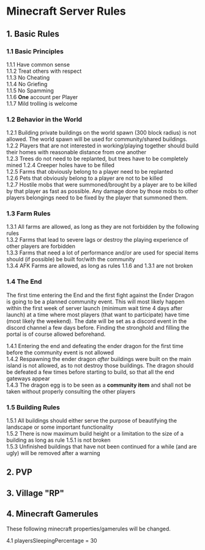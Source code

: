 # Minecraft Server Rules

## 1. Basic Rules
### 1.1 Basic Principles
1.1.1 Have common sense  
1.1.2 Treat others with respect  
1.1.3 No Cheating  
1.1.4 No Griefing  
1.1.5 No Spamming  
1.1.6 **One** account per Player  
1.1.7 Mild trolling is welcome

### 1.2 Behavior in the World
1.2.1 Building private buildings on the world spawn (300 block radius) is not allowed. 
The world spawn will be used for community/shared buildings.  
1.2.2 Players that are not interested in working/playing together
should build their homes with reasonable distance from one another  
1.2.3 Trees do not need to be replanted, but trees have to be completely mined
1.2.4 Creeper holes have to be filled  
1.2.5 Farms that obviously belong to a player need to be replanted  
1.2.6 Pets that obviously belong to a player are not to be killed  
1.2.7 Hostile mobs that were summoned/brought by a player are to be killed by that player as fast as possible. 
Any damage done by those mobs to other players belongings need to be fixed by the player that summoned them.

### 1.3 Farm Rules
1.3.1 All farms are allowed, as long as they are not forbidden by the following rules  
1.3.2 Farms that lead to severe lags or destroy the playing experience of other players are forbidden  
1.3.3 Farms that need a lot of performance and/or are used for special items should 
(if possible) be built for/with the community  
1.3.4 AFK Farms are allowed, as long as rules 1.1.6 and 1.3.1 are not broken  

### 1.4 The End
The first time entering the End and the first fight against the Ender Dragon is going to be a planned community event. 
This will most likely happen within the first week of server launch (minimum wait time 4 days after launch) at a time 
where most players (that want to participate) have time (most likely the weekend). The date will be set as a discord 
event in the discord channel a few days before. Finding the stronghold and filling the portal is of course 
allowed beforehand.

1.4.1 Entering the end and defeating the ender dragon for the first time before the community event is not allowed  
1.4.2 Respawning the ender dragon *after* buildings were built on the main island is not allowed, 
as to not destroy those buildings. The dragon should be defeated a few times before starting to build, so that all the 
end gateways appear  
1.4.3 The dragon egg is to be seen as a **community item** and shall not be taken without properly consulting the other 
players

### 1.5 Building Rules
1.5.1 All buildings should either serve the purpose of beautifying the landscape or some important functionality  
1.5.2 There is now maximum build height or a limitation to the size of a building as long as rule 1.5.1 is not broken  
1.5.3 Unfinished buildings that have not been continued for a while (and are ugly) will be removed after a warning

## 2. PVP

## 3. Village "RP"

## 4. Minecraft Gamerules
These following minecraft properties/gamerules will be changed.

4.1 playersSleepingPercentage = 30